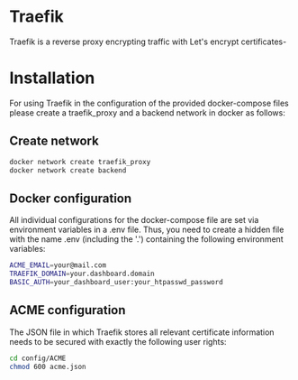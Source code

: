 # Traefik

Traefik is a reverse proxy encrypting traffic with Let's encrypt certificates-

# Installation

For using Traefik in the configuration of the provided docker-compose files
please create a traefik_proxy and a backend network in docker as follows:

## Create network

```bash
docker network create traefik_proxy
docker network create backend
```

## Docker configuration

All individual configurations for the docker-compose file are set via
environment variables in a .env file. Thus, you need to create a hidden 
file with the name .env (including the '.') containing the following
environment variables:

```bash
ACME_EMAIL=your@mail.com
TRAEFIK_DOMAIN=your.dashboard.domain
BASIC_AUTH=your_dashboard_user:your_htpasswd_password
``` 

## ACME configuration

The JSON file in which Traefik stores all relevant certificate information
needs to be secured with exactly the following user rights:

```bash
cd config/ACME
chmod 600 acme.json
```
